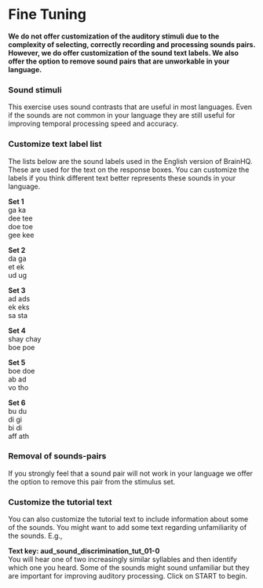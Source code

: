 Fine Tuning
=============================

**We do not offer customization of the auditory stimuli due to the complexity of selecting, correctly recording and processing sounds pairs. However, we do offer customization of the sound text labels. We also offer the option to remove sound pairs that are unworkable in your language.**

### Sound stimuli

This exercise uses sound contrasts that are useful in most languages. Even if the sounds are not common in your language they are still useful for improving temporal processing speed and accuracy. 

### Customize text label list
The lists below are the sound labels used in the English version of BrainHQ. These are used for the text on the response boxes. You can customize the labels if you think different text better represents these sounds in your language. 

__Set 1__  
ga ka  
dee tee  
doe toe  
gee kee  

__Set 2__  
da ga  
et ek  
ud ug  
  
__Set 3__  
ad ads  
ek eks  
sa sta  
  
__Set 4__  
shay chay  
boe poe  
  
__Set 5__  
boe doe  
ab ad  
vo tho   
  
__Set 6__  
bu du  
di gi  
bi di  
aff ath    

### Removal of sounds-pairs
If you strongly feel that a sound pair will not work in your language we offer the option to remove this pair from the stimulus set. 

### Customize the tutorial text
You can also customize the tutorial text to include information about some of the sounds. You might want to add some text regarding unfamiliarity of the sounds. E.g., 

__Text key: aud_sound_discrimination_tut_01-0__  
You will hear one of two increasingly similar syllables and then identify which one you heard. Some of the sounds might sound unfamiliar but they are important for improving auditory processing.  Click on START to begin.
